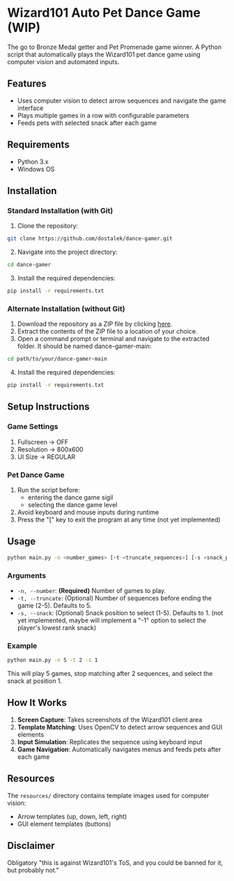 # Wizard101 Auto Pet Dance Game (WIP)

The go to Bronze Medal getter and Pet Promenade game winner. A Python script that automatically plays the Wizard101 pet dance game using computer vision and automated inputs.

## Features

- Uses computer vision to detect arrow sequences and navigate the game interface
- Plays multiple games in a row with configurable parameters
- Feeds pets with selected snack after each game

## Requirements

- Python 3.x
- Windows OS

## Installation

### Standard Installation (with Git)

1. Clone the repository:

```bash
git clone https://github.com/dostalek/dance-gamer.git
```

2. Navigate into the project directory:

```bash
cd dance-gamer
```

3. Install the required dependencies:

```bash
pip install -r requirements.txt
```

### Alternate Installation (without Git)

1. Download the repository as a ZIP file by clicking [here](https://github.com/dostalek/dance-gamer/archive/refs/heads/main.zip).
2. Extract the contents of the ZIP file to a location of your choice.
3. Open a command prompt or terminal and navigate to the extracted folder. It should be named dance-gamer-main:

```bash
cd path/to/your/dance-gamer-main
```

4. Install the required dependencies:

```bash
pip install -r requirements.txt
```

## Setup Instructions

### Game Settings

1. Fullscreen -> OFF
2. Resolution -> 800x600
3. UI Size -> REGULAR

### Pet Dance Game

1. Run the script before:
   - entering the dance game sigil
   - selecting the dance game level
2. Avoid keyboard and mouse inputs during runtime
3. Press the "[" key to exit the program at any time (not yet implemented)

## Usage

```bash
python main.py -n <number_games> [-t <truncate_sequences>] [-s <snack_position>]
```

### Arguments

- `-n, --number`: **(Required)** Number of games to play.
- `-t, --truncate`: (Optional) Number of sequences before ending the game (2-5). Defaults to 5.
- `-s, --snack`: (Optional) Snack position to select (1-5). Defaults to 1. (not yet implemented, maybe will implement a "-1" option to select the player's lowest rank snack)

### Example

```bash
python main.py -n 5 -t 2 -s 1
```

This will play 5 games, stop matching after 2 sequences, and select the snack at position 1.

## How It Works

1. **Screen Capture**: Takes screenshots of the Wizard101 client area
2. **Template Matching**: Uses OpenCV to detect arrow sequences and GUI elements
3. **Input Simulation**: Replicates the sequence using keyboard input
4. **Game Navigation**: Automatically navigates menus and feeds pets after each game

## Resources

The `resources/` directory contains template images used for computer vision:

- Arrow templates (up, down, left, right)
- GUI element templates (buttons)

## Disclaimer

Obligatory "this is against Wizard101's ToS, and you could be banned for it, but probably not."
